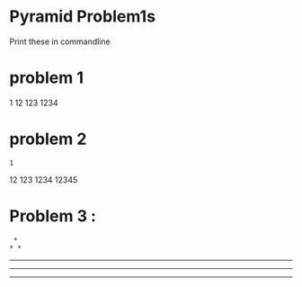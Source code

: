 # Pyramid Problem1s
Print these in commandline 

# problem 1
1
12
123
1234

# problem 2
    1
   12
  123
 1234
12345

# Problem 3 : 

     *
    * *
   * * *
  * * * *
 * * * * *

